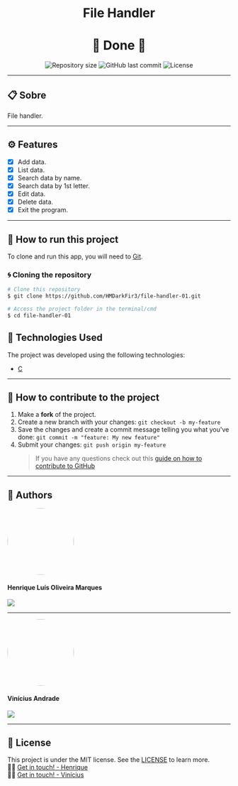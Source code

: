 <h1 align="center">File Handler</h1>

<h1 align="center">
  🚀 Done 🚀
</h1>

<p align="center" >
  <img alt="Repository size" src="https://img.shields.io/github/repo-size/hmdarkfir3/desafio-faculdade-01?style=for-the-badge">
  
  <img alt="GitHub last commit" src="https://img.shields.io/github/last-commit/hmdarkfir3/desafio-faculdade-01?style=for-the-badge">
  
  <img alt="License" src="https://img.shields.io/badge/license-MIT-blue.svg?style=for-the-badge" />
</p>

---

## 📋 Sobre
File handler.

---

## ⚙️ Features

- [x] Add data.
- [x] List data.
- [x] Search data by name.
- [x] Search data by 1st letter.
- [x] Edit data.
- [x] Delete data.
- [x] Exit the program.
  
---

## 📂 How to run this project

To clone and run this app, you will need to [Git](https://git-scm.com).

### 🌀 Cloning the repository

```bash
# Clone this repository
$ git clone https://github.com/HMDarkFir3/file-handler-01.git

# Access the project folder in the terminal/cmd
$ cd file-handler-01
```

## 🚀 Technologies Used

The project was developed using the following technologies:

- [C](https://docs.microsoft.com/pt-br/cpp/?view=msvc-160)

---

## 💪 How to contribute to the project

1. Make a **fork** of the project.
2. Create a new branch with your changes: `git checkout -b my-feature`
3. Save the changes and create a commit message telling you what you've done: `git commit -m "feature: My new feature"`
4. Submit your changes: `git push origin my-feature`
   > If you have any questions check out this [guide on how to contribute to GitHub](https://github.com/firstcontributions/first-contributions)

---

## 🧑 Authors

<img style="border-radius: 50%;" src="https://github.com/HMDarkFir3.png" width="150px;" alt=""/>
 <h4>Henrique Luís Oliveira Marques</h4>

<p align="left">
  <a href="https://www.linkedin.com/in/henrique-luís-oliveira-marques-3406361a7/" target="_blank"><img src="https://img.shields.io/badge/LinkedIn-0077B5?style=for-the-badge&logo=linkedin&logoColor=white"></a>
<p>
  
---
  
<img style="border-radius: 50%;" src="https://media.licdn.com/dms/image/C5603AQGctH94qrj_WA/profile-displayphoto-shrink_800_800/0/1599742973448?e=1678924800&v=beta&t=nhaTeBz-K49nGWMRcU-Um9h3zH6rQPPV6VbhBFHYgwQ" width="150px;" alt=""/>
<h4>Vinícius Andrade</h4> 

<p align="left">
  <a href="https://www.linkedin.com/in/vin%C3%ADcius-andrade-a671491b3/" target="_blank"><img src="https://img.shields.io/badge/LinkedIn-0077B5?style=for-the-badge&logo=linkedin&logoColor=white"></a>
<p>

---

## 📝 License

This project is under the MIT license. See the [LICENSE](./LICENSE) to learn more.
<br>
👋🏽 [Get in touch! - Henrique](https://www.linkedin.com/in/henrique-luís-oliveira-marques-3406361a7/)
<br>
👋🏽 [Get in touch! - Vinícius](https://www.linkedin.com/in/vinícius-andrade-a671491b3/)

